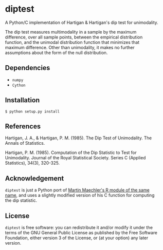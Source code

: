 diptest
======

A Python/C implementation of Hartigan & Hartigan's dip test for unimodality.

The dip test measures multimodality in a sample by the maximum difference, over
all sample points, between the empirical distribution function, and the
unimodal distribution function that minimizes that maximum difference. Other
than unimodality, it makes no further assumptions about the form of the null
distribution.

Dependencies
----
* `numpy`
* `Cython`

Installation
----
    $ python setup.py install

References
----

Hartigan, J. A., & Hartigan, P. M. (1985). The Dip Test of Unimodality. The
Annals of Statistics.

Hartigan, P. M. (1985). Computation of the Dip Statistic to Test for
Unimodality. Journal of the Royal Statistical Society. Series C (Applied
Statistics), 34(3), 320-325.

Acknowledgement
---

`diptest` is just a Python port of [Martin Maechler's R module of the same
name](http://cran.r-project.org/web/packages/diptest/index.html), and uses a
slightly modified version of his C function for computing the dip statistic.

License
---

`diptest` is free software: you can redistribute it and/or modify it under the
terms of the GNU General Public License as published by the Free Software
Foundation, either version 3 of the License, or (at your option) any later
version.
